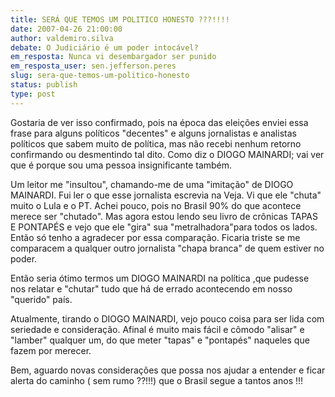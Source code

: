 ```yaml
---
title: SERÁ QUE TEMOS UM POLITICO HONESTO ???!!!!
date: 2007-04-26 21:00:00
author: valdemiro.silva
debate: O Judiciário é um poder intocável?
em_resposta: Nunca vi desembargador ser punido
em_resposta_user: sen.jefferson.peres
slug: sera-que-temos-um-politico-honesto
status: publish 
type: post
---
```


Gostaria de ver isso confirmado, pois na época das eleições enviei essa frase para alguns políticos "decentes" e alguns jornalistas e analistas políticos que sabem muito de política, mas não recebi nenhum retorno confirmando ou desmentindo tal dito. Como diz o DIOGO MAINARDI; vai ver que é porque sou uma pessoa insignificante também.   

Um leitor me "insultou", chamando-me de uma "imitação" de DIOGO MAINARDI. Fui ler o que esse jornalista escrevia na Veja. Vi que ele "chuta" muito o Lula e o PT. Achei pouco, pois no Brasil 90% do que acontece merece ser "chutado". Mas agora estou lendo seu livro de crônicas TAPAS E PONTAPÉS e vejo que ele "gira" sua "metralhadora"para todos os lados. Então só tenho a agradecer por essa comparação. Ficaria triste se me comparacem a qualquer outro jornalista "chapa branca" de quem estiver no poder.  

Então seria ótimo termos um DIOGO MAINARDI na política ,que pudesse nos relatar e "chutar" tudo que há de errado acontecendo em nosso "querido" país.   

Atualmente, tirando o DIOGO MAINARDI, vejo pouco coisa para ser lida com seriedade e consideração. Afinal é muito mais fácil e cômodo "alisar" e "lamber" qualquer um, do que meter "tapas" e "pontapés" naqueles que fazem por merecer.   

Bem, aguardo novas considerações que possa nos ajudar a entender e ficar alerta do caminho ( sem rumo ??!!!) que o Brasil segue a tantos anos !!!
